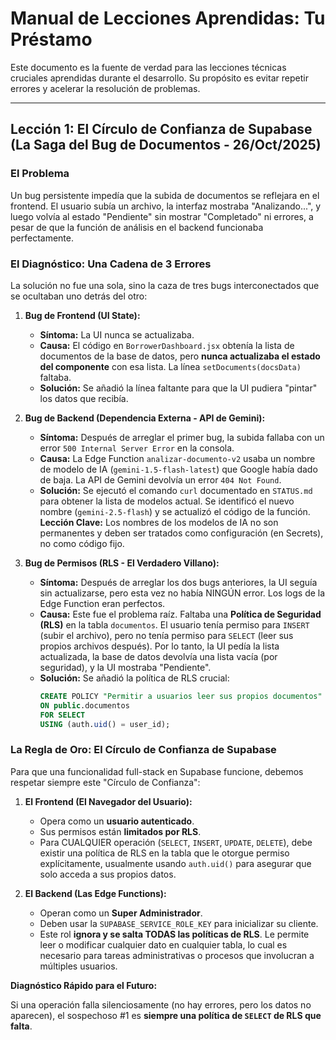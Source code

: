 # Manual de Lecciones Aprendidas: Tu Préstamo

Este documento es la fuente de verdad para las lecciones técnicas cruciales aprendidas durante el desarrollo. Su propósito es evitar repetir errores y acelerar la resolución de problemas.

---

## Lección 1: El Círculo de Confianza de Supabase (La Saga del Bug de Documentos - 26/Oct/2025)

### El Problema

Un bug persistente impedía que la subida de documentos se reflejara en el frontend. El usuario subía un archivo, la interfaz mostraba "Analizando...", y luego volvía al estado "Pendiente" sin mostrar "Completado" ni errores, a pesar de que la función de análisis en el backend funcionaba perfectamente.

### El Diagnóstico: Una Cadena de 3 Errores

La solución no fue una sola, sino la caza de tres bugs interconectados que se ocultaban uno detrás del otro:

1.  **Bug de Frontend (UI State):**
    *   **Síntoma:** La UI nunca se actualizaba.
    *   **Causa:** El código en `BorrowerDashboard.jsx` obtenía la lista de documentos de la base de datos, pero **nunca actualizaba el estado del componente** con esa lista. La línea `setDocuments(docsData)` faltaba.
    *   **Solución:** Se añadió la línea faltante para que la UI pudiera "pintar" los datos que recibía.

2.  **Bug de Backend (Dependencia Externa - API de Gemini):**
    *   **Síntoma:** Después de arreglar el primer bug, la subida fallaba con un error `500 Internal Server Error` en la consola.
    *   **Causa:** La Edge Function `analizar-documento-v2` usaba un nombre de modelo de IA (`gemini-1.5-flash-latest`) que Google había dado de baja. La API de Gemini devolvía un error `404 Not Found`.
    *   **Solución:** Se ejecutó el comando `curl` documentado en `STATUS.md` para obtener la lista de modelos actual. Se identificó el nuevo nombre (`gemini-2.5-flash`) y se actualizó el código de la función. **Lección Clave:** Los nombres de los modelos de IA no son permanentes y deben ser tratados como configuración (en Secrets), no como código fijo.

3.  **Bug de Permisos (RLS - El Verdadero Villano):**
    *   **Síntoma:** Después de arreglar los dos bugs anteriores, la UI seguía sin actualizarse, pero esta vez no había NINGÚN error. Los logs de la Edge Function eran perfectos.
    *   **Causa:** Este fue el problema raíz. Faltaba una **Política de Seguridad (RLS)** en la tabla `documentos`. El usuario tenía permiso para `INSERT` (subir el archivo), pero no tenía permiso para `SELECT` (leer sus propios archivos después). Por lo tanto, la UI pedía la lista actualizada, la base de datos devolvía una lista vacía (por seguridad), y la UI mostraba "Pendiente".
    *   **Solución:** Se añadió la política de RLS crucial:
        ```sql
        CREATE POLICY "Permitir a usuarios leer sus propios documentos"
        ON public.documentos
        FOR SELECT
        USING (auth.uid() = user_id);
        ```

### La Regla de Oro: El Círculo de Confianza de Supabase

Para que una funcionalidad full-stack en Supabase funcione, debemos respetar siempre este "Círculo de Confianza":

1.  **El Frontend (El Navegador del Usuario):**
    *   Opera como un **usuario autenticado**. 
    *   Sus permisos están **limitados por RLS**.
    *   Para CUALQUIER operación (`SELECT`, `INSERT`, `UPDATE`, `DELETE`), debe existir una política de RLS en la tabla que le otorgue permiso explícitamente, usualmente usando `auth.uid()` para asegurar que solo acceda a sus propios datos.

2.  **El Backend (Las Edge Functions):**
    *   Operan como un **Super Administrador**.
    *   Deben usar la `SUPABASE_SERVICE_ROLE_KEY` para inicializar su cliente.
    *   Este rol **ignora y se salta TODAS las políticas de RLS**. Le permite leer o modificar cualquier dato en cualquier tabla, lo cual es necesario para tareas administrativas o procesos que involucran a múltiples usuarios.

**Diagnóstico Rápido para el Futuro:**

Si una operación falla silenciosamente (no hay errores, pero los datos no aparecen), el sospechoso #1 es **siempre una política de `SELECT` de RLS que falta**.
